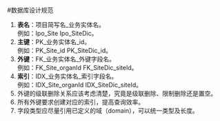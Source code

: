 #数据库设计规范
1.	**表名**：项目简写名_业务实体名。  
	例如：Ipo_Site Ipo_SiteDic。
2.	**主键**：PK_业务实体名_id。  
	例如：PK_Site_id PK_SiteDic_id。
3.	**外键**：FK_业务实体名_外键字段名。  
	例如：FK_Site_organId FK_SiteDic_siteId。
4.	**索引**：IDX_业务实体名_索引字段名。  
	例如：IDX_Site_organId IDX_SiteDic_siteId。
5.	外键的级联删除关系应该考虑清楚，究竟是级联删除、限制删除还是置空。
6.	所有外键要求创建对应的索引，提高查询效率。
7.	字段类型应尽量引用已定义的域（domain），可以统一类型及长度。